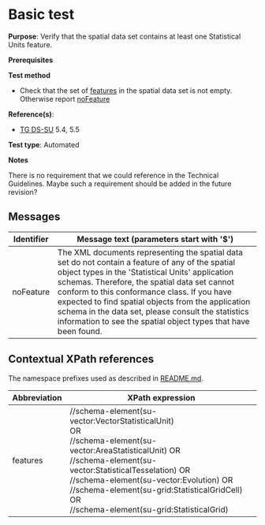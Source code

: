 # Basic test

**Purpose**: Verify that the spatial data set contains at least one Statistical Units feature.

**Prerequisites**

**Test method**

* Check that the set of [features](#features) in the spatial data set is not empty. Otherwise report [noFeature](#noFeature)

**Reference(s)**: 

* [TG DS-SU](./README.md#ref_TG_DS_SU) 5.4, 5.5

**Test type**: Automated

**Notes**

There is no requirement that we could reference in the Technical Guidelines. Maybe such a requirement should be added in the future revision?

## Messages

Identifier  |  Message text (parameters start with '$')
----------- | -------------------------------------------------------------------------
noFeature <a name="noFeature"/>  |  	The XML documents representing the spatial data set do not contain a feature of any of the spatial object types in the 'Statistical Units' application schemas. Therefore, the spatial data set cannot conform to this conformance class. If you have expected to find spatial objects from the application schema in the data set, please consult the statistics information to see the spatial object types that have been found.

## Contextual XPath references

The namespace prefixes used as described in [README.md](./README.md#namespaces).

Abbreviation                                          |  XPath expression
----------------------------------------------------- | ------------------------------------------------------------------
features <a name="features"></a>   |  //schema-element(su-vector:VectorStatisticalUnit) <br> OR <br>  //schema-element(su-vector:AreaStatisticalUnit) OR <br>  //schema-element(su-vector:StatisticalTesselation) OR <br>  //schema-element(su-vector:Evolution) OR <br>  //schema-element(su-grid:StatisticalGridCell) OR <br>  //schema-element(su-grid:StatisticalGrid)